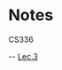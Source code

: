 # Notes

CS336 

-- [Lec.3](https://m3cgux2d4u.feishu.cn/docx/BYLodEcjsoHcKExsEBacLzCpnvc?from=from_copylink)  
